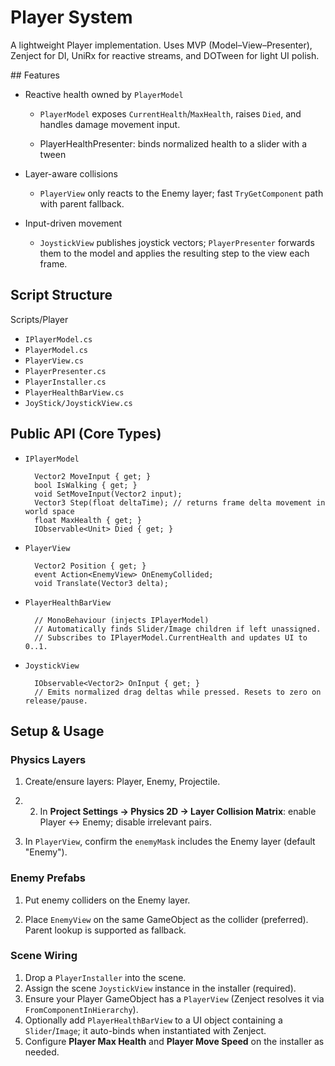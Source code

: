 # Player System

A lightweight Player implementation. Uses MVP (Model–View–Presenter), Zenject for DI, UniRx for reactive streams, and DOTween for light UI polish.

## Features

* Reactive health owned by `PlayerModel`

    * `PlayerModel` exposes `CurrentHealth`/`MaxHealth`, raises `Died`, and handles damage movement input.

    * PlayerHealthPresenter: binds normalized health to a slider with a tween

* Layer-aware collisions

    * `PlayerView` only reacts to the Enemy layer; fast `TryGetComponent` path with parent fallback.

* Input-driven movement

    * `JoystickView` publishes joystick vectors; `PlayerPresenter` forwards them to the model and applies the resulting step to the view each frame.

## Script Structure

Scripts/Player

* `IPlayerModel.cs`
* `PlayerModel.cs`
* `PlayerView.cs`
* `PlayerPresenter.cs`
* `PlayerInstaller.cs`
* `PlayerHealthBarView.cs`
* `JoyStick/JoystickView.cs`

## Public API (Core Types)

* `IPlayerModel`

        Vector2 MoveInput { get; }
        bool IsWalking { get; }
        void SetMoveInput(Vector2 input);
        Vector3 Step(float deltaTime); // returns frame delta movement in world space
        float MaxHealth { get; }
        IObservable<Unit> Died { get; }

* `PlayerView`

        Vector2 Position { get; }
        event Action<EnemyView> OnEnemyCollided;
        void Translate(Vector3 delta);

* `PlayerHealthBarView`

        // MonoBehaviour (injects IPlayerModel)
        // Automatically finds Slider/Image children if left unassigned.
        // Subscribes to IPlayerModel.CurrentHealth and updates UI to 0..1.

* `JoystickView`

        IObservable<Vector2> OnInput { get; }
        // Emits normalized drag deltas while pressed. Resets to zero on release/pause.

## Setup & Usage

### Physics Layers

1. Create/ensure layers: Player, Enemy, Projectile.

2. 2. In **Project Settings → Physics 2D → Layer Collision Matrix**: enable Player ↔ Enemy; disable irrelevant pairs.

3. In `PlayerView`, confirm the `enemyMask` includes the Enemy layer (default "Enemy").

### Enemy Prefabs

1. Put enemy colliders on the Enemy layer.

2. Place `EnemyView` on the same GameObject as the collider (preferred). Parent lookup is supported as fallback.


### Scene Wiring

1. Drop a `PlayerInstaller` into the scene.
2. Assign the scene `JoystickView` instance in the installer (required).
3. Ensure your Player GameObject has a `PlayerView` (Zenject resolves it via `FromComponentInHierarchy`).
4. Optionally add `PlayerHealthBarView` to a UI object containing a `Slider`/`Image`; it auto-binds when instantiated with Zenject.
5. Configure **Player Max Health** and **Player Move Speed** on the installer as needed.
